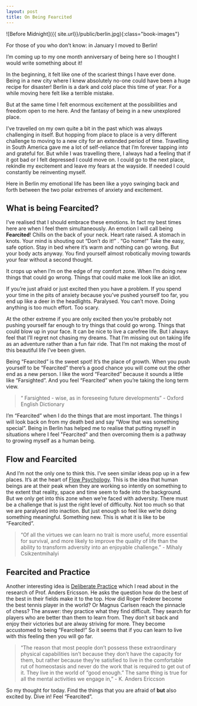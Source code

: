 ```yaml
---
layout: post 
title: On Being Fearcited
---
```


![Before Midnight]({{ site.url}}/public/berlin.jpg){:class="book-images"}

For those of you who don’t know: in January I moved to Berlin! 

I’m coming up to my one month anniversary of being here so I thought I would write something about it! 

In the beginning, it felt like one of the scariest things I have ever done. Being in a new city where I knew absolutely no-one could have been a huge recipe for disaster! Berlin is a dark and cold place this time of year. For a while moving here felt like a terrible mistake. 

But at the same time I felt enormous excitement at the possibilities and freedom open to me here. And the fantasy of being in a new unexplored place.

I’ve travelled on my own quite a bit in the past which was always challenging in itself. But hopping from place to place is a very different challenge to moving to a new city for an extended period of time. Travelling in South America gave me a lot of self-reliance that I’m forever tapping into and grateful for. But while I was travelling there, I always had a feeling that if it got bad or I felt depressed I could move on. I could go to the next place, rekindle my excitement and leave my fears at the wayside. If needed I could constantly be reinventing myself.

Here in Berlin my emotional life has been like a yoyo swinging back and forth between the two polar extremes of anxiety and excitement.

## What is being Fearcited?
I’ve realised that I should embrace these emotions. In fact my best times here are when I feel them simultaneously. An emotion I will call being **Fearcited**! Chills on the back of your neck. Heart rate raised. A stomach in knots. Your mind is shouting out “Don’t do it!” . “Go home!” Take the easy, safe option. Stay in bed where it’s warm and nothing can go wrong. But your body acts anyway. You find yourself almost robotically moving towards your fear without a second thought.

It crops up when I’m on the edge of my comfort zone. When I’m doing new things that could go wrong. Things that could make me look like an idiot.

If you’re just afraid or just excited then you have a problem. If you spend your time in the pits of anxiety because you’ve pushed yourself too far, you end up like a deer in the headlights. Paralysed. You can’t move. Doing anything is too much effort. Too scary.

At the other extreme if you are only excited then you’re probably not pushing yourself far enough to try things that could go wrong. Things that could blow up in your face. It can be nice to live a carefree life. But I always feel that I’ll regret not chasing my dreams. That I’m missing out on taking life as an adventure rather than a fun fair ride. That I’m not making the most of this beautiful life I’ve been given.

Being “Fearcited” is the sweet spot! It’s the place of growth. 
When you push yourself to be “Fearcited” there’s a good chance you will come out the other end as a new person. I like the word “Fearcited” because it sounds a little like “Farsighted”. And you feel “Fearcited” when you’re taking the long term view. 

> “ Farsighted - wise, as in foreseeing future developments” - Oxford English Dictionary

I’m “Fearcited” when I do the things that are most important. The things I will look back on from my death bed and say “Wow that was something special”. Being in Berlin has helped me to realise that putting myself in situations where I feel "Fearcited" and then overcoming them is a pathway to growing myself as a human being. 

## Flow and Fearcited
And I’m not the only one to think this. I’ve seen similar ideas pop up in a few places. It’s at the heart of [Flow Psychology](https://en.wikipedia.org/wiki/Flow_(psychology)). This is the idea that human beings are at their peak when they are working so intently on something to the extent that reality, space and time seem to fade into the background. But we only get into this zone when we’re faced with adversity. There must be a challenge that is just the right level of difficulty. Not too much so that we are paralysed into inaction. But just enough so feel like we’re doing something meaningful. Something new. This is what it is like to be “Fearcited”.

> “Of all the virtues we can learn no trait is more useful, more essential for survival, and more likely to improve the quality of life than the ability to transform adversity into an enjoyable challenge.” - Mihaly Csikzentmihalyi

## Fearcited and Practice
Another interesting idea is [Deliberate Practice](http://www.businessinsider.de/anders-ericsson-how-to-become-an-expert-at-anything-2016-6?r=US&IR=T) which I read about in the research of Prof. Anders Ericsson. He asks the question how do the best of the best in their fields make it to the top. How did Roger Federer become the best tennis player in the world? Or Magnus Carlsen reach the pinnacle of chess? The answer: they practice what they find difficult. They search for players who are better than them to learn from. They don’t sit back and enjoy their victories but are alway striving for more. They become accustomed to being “Fearcited!” So it seems that if you can learn to live with this feeling then you will go far. 

> “The reason that most people don’t possess these extraordinary physical capabilities isn’t because they don’t have the capacity for them, but rather because they’re satisfied to live in the comfortable rut of homeostasis and never do the work that is required to get out of it. They live in the world of “good enough.” The same thing is true for all the mental activities we engage in,” - K. Anders Ericcson

So my thought for today. Find the things that you are afraid of **but** also excited by. Dive in! Feel “Fearcited”. 

